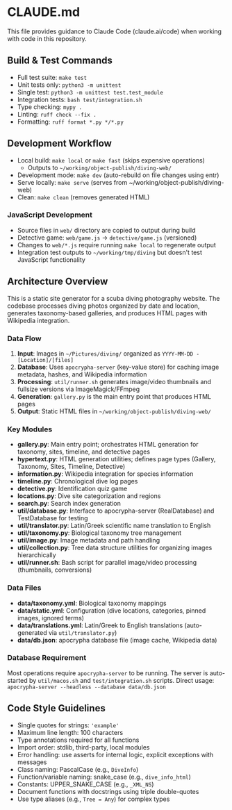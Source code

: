 # CLAUDE.md

This file provides guidance to Claude Code (claude.ai/code) when working with code in this repository.

## Build & Test Commands
- Full test suite: `make test`
- Unit tests only: `python3 -m unittest`
- Single test: `python3 -m unittest test.test_module`
- Integration tests: `bash test/integration.sh`
- Type checking: `mypy .`
- Linting: `ruff check --fix .`
- Formatting: `ruff format *.py */*.py`

## Development Workflow
- Local build: `make local` or `make fast` (skips expensive operations)
  - Outputs to `~/working/object-publish/diving-web/`
- Development mode: `make dev` (auto-rebuild on file changes using entr)
- Serve locally: `make serve` (serves from ~/working/object-publish/diving-web)
- Clean: `make clean` (removes generated HTML)

### JavaScript Development
- Source files in `web/` directory are copied to output during build
- Detective game: `web/game.js` → `detective/game.js` (versioned)
- Changes to `web/*.js` require running `make local` to regenerate output
- Integration test outputs to `~/working/tmp/diving` but doesn't test JavaScript functionality

## Architecture Overview

This is a static site generator for a scuba diving photography website. The codebase processes diving photos organized by date and location, generates taxonomy-based galleries, and produces HTML pages with Wikipedia integration.

### Data Flow
1. **Input**: Images in `~/Pictures/diving/` organized as `YYYY-MM-DD - [Location]/[files]`
2. **Database**: Uses `apocrypha-server` (key-value store) for caching image metadata, hashes, and Wikipedia information
3. **Processing**: `util/runner.sh` generates image/video thumbnails and fullsize versions via ImageMagick/FFmpeg
4. **Generation**: `gallery.py` is the main entry point that produces HTML pages
5. **Output**: Static HTML files in `~/working/object-publish/diving-web/`

### Key Modules
- **gallery.py**: Main entry point; orchestrates HTML generation for taxonomy, sites, timeline, and detective pages
- **hypertext.py**: HTML generation utilities; defines page types (Gallery, Taxonomy, Sites, Timeline, Detective)
- **information.py**: Wikipedia integration for species information
- **timeline.py**: Chronological dive log pages
- **detective.py**: Identification quiz game
- **locations.py**: Dive site categorization and regions
- **search.py**: Search index generation
- **util/database.py**: Interface to apocrypha-server (RealDatabase) and TestDatabase for testing
- **util/translator.py**: Latin/Greek scientific name translation to English
- **util/taxonomy.py**: Biological taxonomy tree management
- **util/image.py**: Image metadata and path handling
- **util/collection.py**: Tree data structure utilities for organizing images hierarchically
- **util/runner.sh**: Bash script for parallel image/video processing (thumbnails, conversions)

### Data Files
- **data/taxonomy.yml**: Biological taxonomy mappings
- **data/static.yml**: Configuration (dive locations, categories, pinned images, ignored terms)
- **data/translations.yml**: Latin/Greek to English translations (auto-generated via `util/translator.py`)
- **data/db.json**: apocrypha database file (image cache, Wikipedia data)

### Database Requirement
Most operations require `apocrypha-server` to be running. The server is auto-started by `util/macos.sh` and `test/integration.sh` scripts. Direct usage: `apocrypha-server --headless --database data/db.json`

## Code Style Guidelines
- Single quotes for strings: `'example'`
- Maximum line length: 100 characters
- Type annotations required for all functions
- Import order: stdlib, third-party, local modules
- Error handling: use asserts for internal logic, explicit exceptions with messages
- Class naming: PascalCase (e.g., `DiveInfo`)
- Function/variable naming: snake_case (e.g., `dive_info_html`)
- Constants: UPPER_SNAKE_CASE (e.g., `_XML_NS`)
- Document functions with docstrings using triple double-quotes
- Use type aliases (e.g., `Tree = Any`) for complex types

